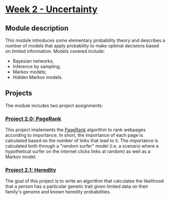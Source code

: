 # [Week 2 - Uncertainty](https://cs50.harvard.edu/ai/2020/weeks/2/)

## Module description

This module introduces some elementary probability theory and describes a number of models that apply probability to make optimal decisions based on limited information. Models covered include:

- Bayesian networks;
- Inference by sampling;
- Markov models;
- Hidden Markov models.

## Projects

The module includes two project assignments:

### [Project 2.0: PageRank](https://cs50.harvard.edu/ai/2020/projects/2/pagerank/)

This project implements the [PageRank](https://en.wikipedia.org/wiki/PageRank) algorithm to rank webpages according to importance. In short, the importance of each page is calculated based on the number of links that lead to it. The importance is calculated both through a "random surfer" model (i.e. a scenario where a hypothetical surfer on the internet clicks links at random) as well as a Markov model.

### [Project 2.1: Heredity](https://cs50.harvard.edu/ai/2020/projects/2/heredity/)

The goal of this project is to write an algorithm that calculates the likelihood that a person has a particular genetic trait given limited data on their family's genome and known heredity probabilities.
